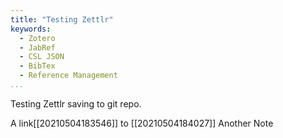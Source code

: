 ```yaml
---
title: "Testing Zettlr"
keywords:
  - Zotero
  - JabRef
  - CSL JSON
  - BibTex
  - Reference Management
...
```


Testing Zettlr saving to git repo.

A link[[20210504183546]] to [[20210504184027]] Another Note



